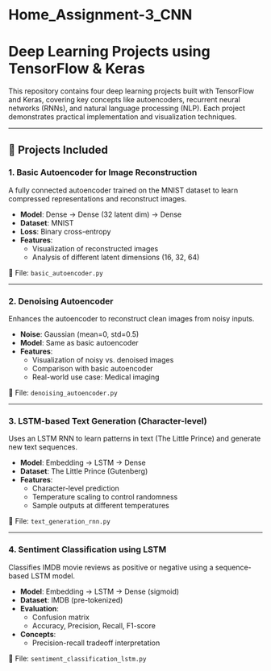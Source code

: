 # Home_Assignment-3_CNN
# Deep Learning Projects using TensorFlow & Keras

This repository contains four deep learning projects built with TensorFlow and Keras, covering key concepts like autoencoders, recurrent neural networks (RNNs), and natural language processing (NLP). Each project demonstrates practical implementation and visualization techniques.

---

## 📁 Projects Included

### 1. Basic Autoencoder for Image Reconstruction
A fully connected autoencoder trained on the MNIST dataset to learn compressed representations and reconstruct images.

- **Model**: Dense → Dense (32 latent dim) → Dense
- **Dataset**: MNIST
- **Loss**: Binary cross-entropy
- **Features**:
  - Visualization of reconstructed images
  - Analysis of different latent dimensions (16, 32, 64)

🔗 File: `basic_autoencoder.py`

---

### 2. Denoising Autoencoder
Enhances the autoencoder to reconstruct clean images from noisy inputs.

- **Noise**: Gaussian (mean=0, std=0.5)
- **Model**: Same as basic autoencoder
- **Features**:
  - Visualization of noisy vs. denoised images
  - Comparison with basic autoencoder
  - Real-world use case: Medical imaging

🔗 File: `denoising_autoencoder.py`

---

### 3. LSTM-based Text Generation (Character-level)
Uses an LSTM RNN to learn patterns in text (The Little Prince) and generate new text sequences.

- **Model**: Embedding → LSTM → Dense
- **Dataset**: The Little Prince (Gutenberg)
- **Features**:
  - Character-level prediction
  - Temperature scaling to control randomness
  - Sample outputs at different temperatures

🔗 File: `text_generation_rnn.py`

---

### 4. Sentiment Classification using LSTM
Classifies IMDB movie reviews as positive or negative using a sequence-based LSTM model.

- **Model**: Embedding → LSTM → Dense (sigmoid)
- **Dataset**: IMDB (pre-tokenized)
- **Evaluation**:
  - Confusion matrix
  - Accuracy, Precision, Recall, F1-score
- **Concepts**:
  - Precision-recall tradeoff interpretation

🔗 File: `sentiment_classification_lstm.py`


